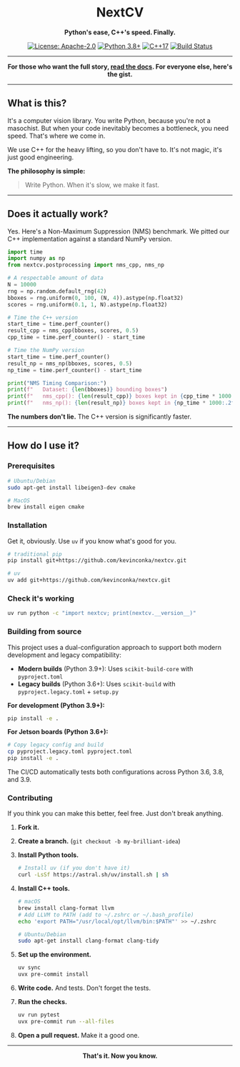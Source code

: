 <div align="center">

# NextCV

**Python's ease, C++'s speed. Finally.**

</div>

<div align="center">

[![License: Apache-2.0](https://img.shields.io/badge/License-Apache--2.0-blue.svg)](https://opensource.org/licenses/Apache-2.0)
[![Python 3.8+](https://img.shields.io/badge/python-3.8+-blue.svg)](https://www.python.org/downloads/)
[![C++17](https://img.shields.io/badge/C++-17-blue.svg)](https://en.cppreference.com/w/cpp/17)
[![Build Status](https://github.com/kevinconka/nextcv/workflows/CI/badge.svg)](https://github.com/kevinconka/nextcv/actions)

</div>

---

<div align="center">

**For those who want the full story, [read the docs](https://kevinconka.github.io/nextcv/). For everyone else, here's the gist.**

</div>

---

## What is this?

It's a computer vision library. You write Python, because you're not a masochist. But when your code inevitably becomes a bottleneck, you need speed. That's where we come in.

We use C++ for the heavy lifting, so you don't have to. It's not magic, it's just good engineering.

**The philosophy is simple:**

> Write Python. When it's slow, we make it fast.

---

## Does it actually work?

Yes. Here's a Non-Maximum Suppression (NMS) benchmark. We pitted our C++ implementation against a standard NumPy version.

```python
import time
import numpy as np
from nextcv.postprocessing import nms_cpp, nms_np

# A respectable amount of data
N = 10000
rng = np.random.default_rng(42)
bboxes = rng.uniform(0, 100, (N, 4)).astype(np.float32)
scores = rng.uniform(0.1, 1, N).astype(np.float32)

# Time the C++ version
start_time = time.perf_counter()
result_cpp = nms_cpp(bboxes, scores, 0.5)
cpp_time = time.perf_counter() - start_time

# Time the NumPy version
start_time = time.perf_counter()
result_np = nms_np(bboxes, scores, 0.5)
np_time = time.perf_counter() - start_time

print("NMS Timing Comparison:")
print(f"   Dataset: {len(bboxes)} bounding boxes")
print(f"   nms_cpp(): {len(result_cpp)} boxes kept in {cpp_time * 1000:.2f}ms")
print(f"   nms_np(): {len(result_np)} boxes kept in {np_time * 1000:.2f}ms")
```

**The numbers don't lie.** The C++ version is significantly faster.

---

## How do I use it?

### Prerequisites

```bash
# Ubuntu/Debian
sudo apt-get install libeigen3-dev cmake

# MacOS
brew install eigen cmake
```

### Installation

Get it, obviously. Use `uv` if you know what's good for you.

```bash
# traditional pip
pip install git+https://github.com/kevinconka/nextcv.git

# uv
uv add git+https://github.com/kevinconka/nextcv.git
```

### Check it's working

```bash
uv run python -c "import nextcv; print(nextcv.__version__)"
```

### Building from source

This project uses a dual-configuration approach to support both modern development and legacy compatibility:

- **Modern builds** (Python 3.9+): Uses `scikit-build-core` with `pyproject.toml`
- **Legacy builds** (Python 3.6+): Uses `scikit-build` with `pyproject.legacy.toml` + `setup.py`

**For development (Python 3.9+):**

```bash
pip install -e .
```

**For Jetson boards (Python 3.6+):**

```bash
# Copy legacy config and build
cp pyproject.legacy.toml pyproject.toml
pip install -e .
```

The CI/CD automatically tests both configurations across Python 3.6, 3.8, and 3.9.

### Contributing

If you think you can make this better, feel free. Just don't break anything.

1.  **Fork it.**
2.  **Create a branch.** (`git checkout -b my-brilliant-idea`)
3.  **Install Python tools.**

    ```bash
    # Install uv (if you don't have it)
    curl -LsSf https://astral.sh/uv/install.sh | sh
    ```

4.  **Install C++ tools.**

    ```bash
    # macOS
    brew install clang-format llvm
    # Add LLVM to PATH (add to ~/.zshrc or ~/.bash_profile)
    echo 'export PATH="/usr/local/opt/llvm/bin:$PATH"' >> ~/.zshrc

    # Ubuntu/Debian
    sudo apt-get install clang-format clang-tidy
    ```

5.  **Set up the environment.**
    ```bash
    uv sync
    uvx pre-commit install
    ```
6.  **Write code.** And tests. Don't forget the tests.
7.  **Run the checks.**
    ```bash
    uv run pytest
    uvx pre-commit run --all-files
    ```
8.  **Open a pull request.** Make it a good one.

---

<div align="center">

**That's it. Now you know.**

</div>
